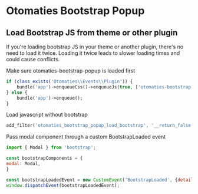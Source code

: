 # Otomaties Bootstrap Popup

## Load Bootstrap JS from theme or other plugin

If you're loading bootstrap JS in your theme or another plugin, there's no need to load it twice. Loading it twice leads to slower loading times and could cause conflicts.

Make sure otomaties-bootstrap-popup is loaded first
```php
if (class_exists('Otomaties\\Events\\Plugin')) {
	bundle('app')->enqueueCss()->enqueueJs(true, ['otomaties-bootstrap-popup']);
} else {
	bundle('app')->enqueue();
}
```

Load javascript without bootstrap
```php
add_filter('otomaties_bootstrap_popup_load_bootstrap', '__return_false');
```

Pass modal component through a custom BootstrapLoaded event
```javascript
import { Modal } from 'bootstrap';

const bootstrapComponents = {
modal: Modal,
}

const bootstrapLoadedEvent = new CustomEvent('BootstrapLoaded', {detail: {components : bootstrapComponents}});
window.dispatchEvent(bootstrapLoadedEvent);
```
